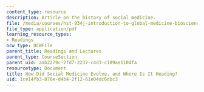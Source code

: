 ```yaml
---
content_type: resource
description: Article on the history of social medicine.
file: /media/courses/hst-934j-introduction-to-global-medicine-bioscience-technologies-disparities-strategies-spring-2010/1ce14fb3870ed4b42f1261e04dc6dbc3_MITHST_934JS10_ses2_socilm.pdf
file_type: application/pdf
learning_resource_types:
- Readings
ocw_type: OCWFile
parent_title: Readings and Lectures
parent_type: CourseSection
parent_uid: aab2279c-2fd7-2237-c4d3-c109ae1104fa
resourcetype: Document
title: How Did Social Medicine Evolve, and Where Is It Heading?
uid: 1ce14fb3-870e-d4b4-2f12-61e04dc6dbc3
---
```

